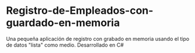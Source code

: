 # Registro-de-Empleados-con-guardado-en-memoria
Una pequeña aplicación de registro con grabado en memoria usando el tipo de datos "lista" como medio. Desarrollado en C#
